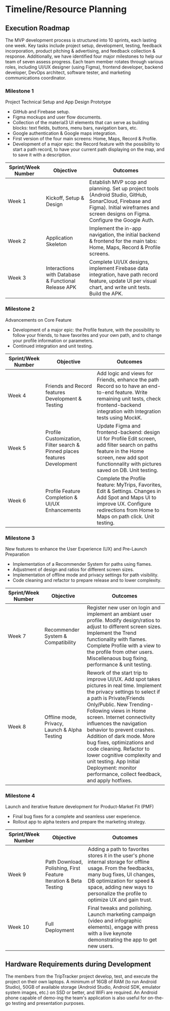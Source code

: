# Timeline/Resource Planning


## Execution Roadmap

The MVP development process is structured into 10 sprints, each lasting one week. Key tasks include 
project setup, development, testing, feedback incorporation, product pitching & advertising, and 
feedback collection & response. Additionally, we have identified four major milestones to help our 
team of seven assess progress. Each team member rotates through various roles, including UI/UX 
designer (using Figma), frontend developer, backend developer, DevOps architect, software tester, 
and marketing communications coordinator.

### Milestone 1

Project Technical Setup and App Design Prototype

- GitHub and Firebase setup.
- Figma mockups and user flow documents.
- Collection of the material3 UI elements that can serve as building blocks: text fields, buttons, 
menu bars, navigation bars, etc.
- Google authentication & Google maps integration.
- First version of the four main screens: Home, Maps, Record & Profile.
- Development of a major epic: the Record feature with the possibility to start a path record, to 
have your current path displaying on the map, and to save it with a description.


| **Sprint/Week Number** | **Objective** | **Outcomes** |
| --- | --- | --- |
| Week 1 | Kickoff, Setup & Design | Establish MVP scop and planning. Set up project tools (Android Studio, GitHub, SonarCloud, Firebase and Figma). Initial wireframes and screen designs on Figma. Configure the Google Auth.  |
| Week 2 | Application Skeleton | Implement the in-app navigation, the initial backend & frontend for the main tabs: Home, Maps, Record & Profile screens. |
| Week 3 | Interactions with Database & Functional Release APK  | Complete UI/UX designs, implement Firebase data integration, have path record feature, update UI per visual chart, and write unit tests. Build the APK. |

### Milestone 2

Advancements on Core Feature

- Development of a major epic: the Profile feature, with the possibility to follow your friends, to 
have favorites and your own path, and to change your profile information or parameters.
- Continued integration and unit testing.

| **Sprint/Week Number** | **Objective** | **Outcomes** |
| --- | --- | --- |
| Week 4 | Friends and Record features Development & Testing | Add logic and views for Friends, enhance the path Record so to have an end-to-end feature. Write remaining unit tests, check frontend-backend integration with Integration tests using MockK.  |
| Week 5 | Profile Customization, Filter search & Pinned places features Development | Update Figma and frontend-backend: design UI for Profile Edit screen, add filter search on paths feature in the Home screen, new add spot functionnality with pictures saved on DB. Unit testing.|
| Week 6 | Profile Feature Completion & UI/UX Enhancements | Complete the Profile feature: MyTrips, Favorites, Edit & Settings. Changes in Add Spot and Maps UI to improve UX. Configure redirections from Home to Maps on path click. Unit testing. |

### Milestone 3

New features to enhance the User Experience (UX) and Pre-Launch Preparation

- Implementation of a Recommender System for paths using flames.
- Adjustment of design and ratios for different screen sizes.
- Implementation of offline mode and privacy settings for path visibility.
- Code cleaning and refactor to prepare release and to lower complexity.

| **Sprint/Week Number** | **Objective** | **Outcomes** |
| --- | --- | --- |
| Week 7 | Recommender System & Compatibility | Register new user on login and implement an ambiant user profile. Modify design/ratios to adjust to different screen sizes. Implement the Trend functionality with flames. Complete Profile with a view to the profile from other users. Miscellenaous bug fixing, performance & unit testing. |
| Week 8 | Offline mode, Privacy, Launch & Alpha Testing | Rework of the start trip to improve UI/UX. Add spot takes pictures in real time. Implement the privacy settings to select if a path is Private/Friends Only/Public. New Trending-Following views in Home screen.  Internet connectivity influences the navigation behavior to prevent crashes. Addition of dark mode. More bug fixes, optimizations and code cleaning. Refactor to lower cognitive complexity and unit testing. App Initial Deployment: monitor performance, collect feedback, and apply hotfixes. |

### Milestone 4

Launch and iterative feature development for Product-Market Fit (PMF)

- Final bug fixes for a complete and seamless user experience.
- Rollout app to alpha testers and prepare the marketing strategy.

| **Sprint/Week Number** | **Objective** | **Outcomes** |
| --- | --- | --- |
| Week 9 | Path Download, Polishing, First Feature Iteration & Beta Testing | Adding a path to favorites stores it in the user's phone internal storage for offline usage. From the feedbacks, many bug fixes, UI changes, DB optimization for speed & space, adding new ways to personalize the profile to optimize UX and gain trust.  |
| Week 10 | Full Deployment | Final tweaks and polishing. Launch marketing campaign (video and infographic elements), engage with press with a live keynote demonstrating the app to get new users. |

## Hardware Requirements during Development

The members from the TripTracker project develop, test, and execute the project on their own laptops. 
A minimum of 16GB of RAM (to run Android Studio), 50GB of available storage (Android Studio, Android 
SDK, emulator system images, etc.) on SSD or better, and WiFi are required. An Android phone capable 
of demo-ing the team's application is also useful for on-the-go testing and presentation purposes.
